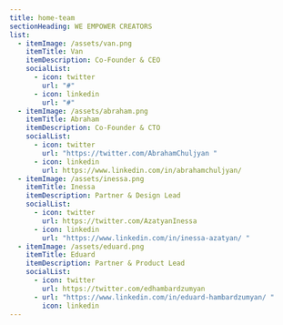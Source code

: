 ```yaml
---
title: home-team
sectionHeading: WE EMPOWER CREATORS
list:
  - itemImage: /assets/van.png
    itemTitle: Van
    itemDescription: Co-Founder & CEO
    socialList:
      - icon: twitter
        url: "#"
      - icon: linkedin
        url: "#"
  - itemImage: /assets/abraham.png
    itemTitle: Abraham
    itemDescription: Co-Founder & CTO
    socialList:
      - icon: twitter
        url: "https://twitter.com/AbrahamChuljyan "
      - icon: linkedin
        url: https://www.linkedin.com/in/abrahamchuljyan/
  - itemImage: /assets/inessa.png
    itemTitle: Inessa
    itemDescription: Partner & Design Lead
    socialList:
      - icon: twitter
        url: https://twitter.com/AzatyanInessa
      - icon: linkedin
        url: "https://www.linkedin.com/in/inessa-azatyan/ "
  - itemImage: /assets/eduard.png
    itemTitle: Eduard
    itemDescription: Partner & Product Lead
    socialList:
      - icon: twitter
        url: https://twitter.com/edhambardzumyan
      - url: "https://www.linkedin.com/in/eduard-hambardzumyan/ "
        icon: linkedin
---
```

